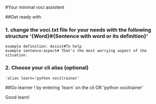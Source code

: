 #Your minimal voci assistent


##Get ready with
### 1. change the voci.txt file for your needs with the following structure  '{Word}#{Sentence with word or its definition}'

	example definition: Assist#To help
	example sentence:aspect# That's the most worrying aspect of the situation.

### 2. Choose your cli alias (optional)
	'alias learn='python vocitrainer'
##Go learner !
	by entering 'learn' on the cli OR 'python vocitrainer'

Good learn!



